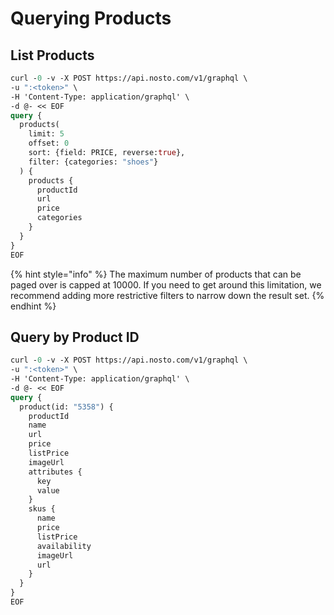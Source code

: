 # Querying Products

## List Products

```graphql
curl -0 -v -X POST https://api.nosto.com/v1/graphql \
-u ":<token>" \
-H 'Content-Type: application/graphql' \
-d @- << EOF
query {
  products(
    limit: 5
    offset: 0
    sort: {field: PRICE, reverse:true},
    filter: {categories: "shoes"}
  ) {
    products {
      productId
      url
      price
      categories
    }
  }
}
EOF
```

{% hint style="info" %}
The maximum number of products that can be paged over is capped at 10000. If you need to get around this limitation, we recommend adding more restrictive filters to narrow down the result set.
{% endhint %}

## Query by Product ID

```graphql
curl -0 -v -X POST https://api.nosto.com/v1/graphql \
-u ":<token>" \
-H 'Content-Type: application/graphql' \
-d @- << EOF
query {
  product(id: "5358") {
    productId
    name
    url
    price
    listPrice
    imageUrl
    attributes {
      key
      value
    }
    skus {
      name
      price
      listPrice
      availability
      imageUrl
      url
    }
  }
}
EOF
```


